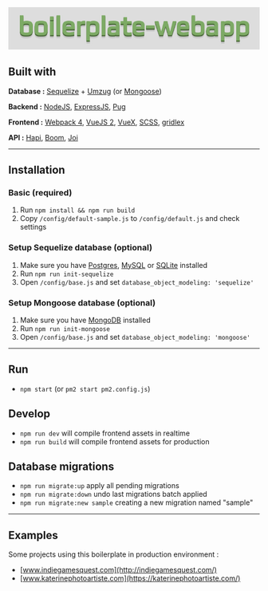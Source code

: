 ![boilerplate-webapp](https://raw.githubusercontent.com/wmcmurray/boilerplate-webapp/master/logo.jpg)

## Built with

**Database :** [Sequelize](https://github.com/sequelize/sequelize) + [Umzug](https://github.com/sequelize/umzug) (or [Mongoose](https://github.com/Automattic/mongoose))

**Backend :** [NodeJS](https://nodejs.org), [ExpressJS](https://github.com/expressjs/express), [Pug](https://github.com/pugjs/pug)

**Frontend :** [Webpack 4](https://github.com/webpack/webpack), [VueJS 2](https://github.com/vuejs/vue), [VueX](https://github.com/vuejs/vuex), [SCSS](https://github.com/sass/sass), [gridlex](https://github.com/devlint/gridlex)

**API :** [Hapi](https://github.com/hapijs/hapi), [Boom](https://github.com/hapijs/boom), [Joi](https://github.com/hapijs/joi)

-----

## Installation

### Basic (required)

1. Run `npm install && npm run build`
2. Copy `/config/default-sample.js` to `/config/default.js` and check settings

### Setup Sequelize database (optional)

1. Make sure you have [Postgres](https://www.postgresql.org/), [MySQL](https://www.mysql.com/) or [SQLite](https://www.sqlite.org/index.html) installed
2. Run `npm run init-sequelize`
3. Open `/config/base.js` and set `database_object_modeling: 'sequelize'`

### Setup Mongoose database (optional)

1. Make sure you have [MongoDB](https://www.mongodb.com) installed
2. Run `npm run init-mongoose`
3. Open `/config/base.js` and set `database_object_modeling: 'mongoose'`

-----

## Run

- `npm start` (or `pm2 start pm2.config.js`)

## Develop

- `npm run dev` will compile frontend assets in realtime
- `npm run build` will compile frontend assets for production

## Database migrations

- `npm run migrate:up` apply all pending migrations
- `npm run migrate:down` undo last migrations batch applied
- `npm run migrate:new sample` creating a new migration named "sample"

-----

## Examples

Some projects using this boilerplate in production environment :

- [www.indiegamesquest.com](http://indiegamesquest.com/)
- [www.katerinephotoartiste.com](https://katerinephotoartiste.com/)
